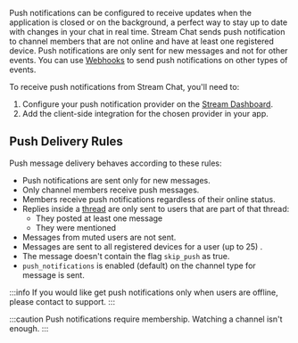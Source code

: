 Push notifications can be configured to receive updates when the application is closed or on the background, a perfect way to stay up to date with changes in your chat in real time. Stream Chat sends push notification to channel members that are not online and have at least one registered device. Push notifications are only sent for new messages and not for other events. You can use [Webhooks](https://getstream.io/chat/docs/android/webhooks_overview) to send push notifications on other types of events.


To receive push notifications from Stream Chat, you'll need to:

1. Configure your push notification provider on the [Stream Dashboard](https://dashboard.getstream.io/).
2. Add the client-side integration for the chosen provider in your app.

## Push Delivery Rules

Push message delivery behaves according to these rules:

- Push notifications are sent only for new messages.
- Only channel members receive push messages.
- Members receive push notifications regardless of their online status.
- Replies inside a [thread](https://getstream.io/chat/docs/threads/) are only sent to users that are part of that thread:
  - They posted at least one message
  - They were mentioned
- Messages from muted users are not sent.
- Messages are sent to all registered devices for a user (up to 25) .
- The message doesn't contain the flag `skip_push` as true.
- `push_notifications` is enabled (default) on the channel type for message is sent.

:::info
If you would like get push notifications only when users are offline, please contact to support.
:::

:::caution
Push notifications require membership. Watching a channel isn't enough.
:::
